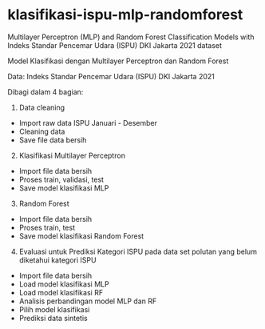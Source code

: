 # klasifikasi-ispu-mlp-randomforest
Multilayer Perceptron (MLP) and Random Forest Classification Models with Indeks Standar Pencemar Udara (ISPU) DKI Jakarta 2021 dataset

Model Klasifikasi dengan Multilayer Perceptron dan Random Forest

Data: Indeks Standar Pencemar Udara (ISPU) DKI Jakarta 2021

Dibagi dalam 4 bagian:
1. Data cleaning
- Import raw data ISPU Januari - Desember
- Cleaning data
- Save file data bersih

2. Klasifikasi Multilayer Perceptron
- Import file data bersih
- Proses train, validasi, test
- Save model klasifikasi MLP

3. Random Forest
- Import file data bersih
- Proses train, test
- Save model klasifikasi Random Forest

4. Evaluasi untuk Prediksi Kategori ISPU pada data set polutan yang belum diketahui kategori ISPU
- Import file data bersih
- Load model klasifikasi MLP
- Load model klasifikasi RF
- Analisis perbandingan model MLP dan RF
- Pilih model klasifikasi
- Prediksi data sintetis
